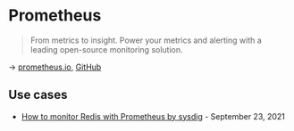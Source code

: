 # Prometheus

> From metrics to insight. Power your metrics and alerting with a leading open-source monitoring solution.

→ [prometheus.io](https://prometheus.io/), [GitHub](https://github.com/prometheus/prometheus)

## Use cases

* [How to monitor Redis with Prometheus by sysdig](https://sysdig.com/blog/redis-prometheus/) - September 23, 2021
